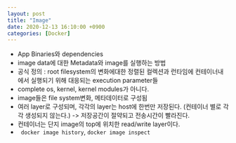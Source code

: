```yaml
---
layout: post
title: "Image"
date: 2020-12-13 16:10:00 +0900
categories: [Docker]
---
```


- App Binaries와 dependencies
- image data에 대한 Metadata와 image를 실행하는 방법
- 공식 정의 : root filesystem의 변화에대한 정렬된 컬렉션과 런타임에 컨테이너내에서 실행되기 위해 대응되는 execution parameter들
- complete os, kernel, kernel modules가 아니다.
- image들은  file system변화, 메타데이터로 구성됨
- 여러 layer로 구성되며, 각각의 layer는 host에 한번만 저장된다. (컨테이너 별로 각각 생성되지 않는다.) -> 저장공간이 절약되고 전송시간이 빨라진다.
- 컨테이너는 단지 image의 top에 위치한 read/write layer이다.
- ``` docker image history```, ``` docker image inspect ```
